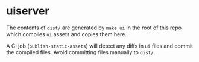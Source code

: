 # uiserver

The contents of `dist/` are generated by `make ui` in the root of this repo 
which compiles `ui` assets and copies them here.

A CI job (`publish-static-assets`) will detect any diffs in `ui` files and
commit the compiled files. Avoid committing files manually to `dist/`.